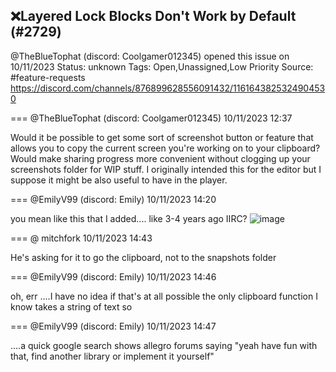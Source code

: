 ## ❌Layered Lock Blocks Don't Work by Default (#2729)
@TheBlueTophat (discord: Coolgamer012345) opened this issue on 10/11/2023
Status: unknown
Tags: Open,Unassigned,Low Priority
Source: #feature-requests https://discord.com/channels/876899628556091432/1161643825324904530


=== @TheBlueTophat (discord: Coolgamer012345) 10/11/2023 12:37

Would it be possible to get some sort of screenshot button or feature that allows you to copy the current screen you're working on to your clipboard? Would make sharing progress more convenient without clogging up your screenshots folder for WIP stuff.
I originally intended this for the editor but I suppose it might be also useful to have in the player.

=== @EmilyV99 (discord: Emily) 10/11/2023 14:20

you mean like this that I added.... like 3-4 years ago IIRC?
![image](https://cdn.discordapp.com/attachments/1161643825324904530/1161669595178991686/image.png?ex=65e87b9e&is=65d6069e&hm=7da4b54a88bb7c2e963b80e94841267cfa1e5cf8f6a6498172581010eacf9fa6&)

=== @ mitchfork 10/11/2023 14:43

He's asking for it to go the clipboard, not to the snapshots folder

=== @EmilyV99 (discord: Emily) 10/11/2023 14:46

oh, err
....I have no idea if that's at all possible
the only clipboard function I know takes a string of text
so

=== @EmilyV99 (discord: Emily) 10/11/2023 14:47

....a quick google search shows allegro forums saying "yeah have fun with that, find another library or implement it yourself"
